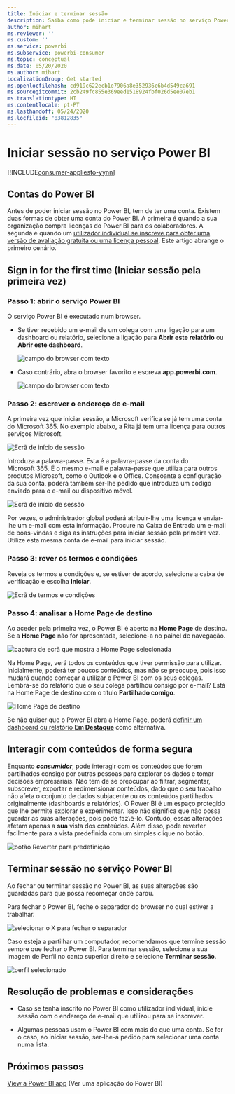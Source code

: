 ```yaml
---
title: Iniciar e terminar sessão
description: Saiba como pode iniciar e terminar sessão no serviço Power BI na Web.
author: mihart
ms.reviewer: ''
ms.custom: ''
ms.service: powerbi
ms.subservice: powerbi-consumer
ms.topic: conceptual
ms.date: 05/20/2020
ms.author: mihart
LocalizationGroup: Get started
ms.openlocfilehash: cd919c622ecb1e7906a8e352936c6b4d549ca691
ms.sourcegitcommit: 2cb249fc855e369eed1518924fbf026d5ee07eb1
ms.translationtype: HT
ms.contentlocale: pt-PT
ms.lasthandoff: 05/24/2020
ms.locfileid: "83812835"
---
```

# <a name="sign-in-to-power-bi-service"></a>Iniciar sessão no serviço Power BI

[!INCLUDE[consumer-appliesto-yynn](../includes/consumer-appliesto-yynn.md)]

## <a name="power-bi-accounts"></a>Contas do Power BI
Antes de poder iniciar sessão no Power BI, tem de ter uma conta. Existem duas formas de obter uma conta do Power BI. A primeira é quando a sua organização compra licenças do Power BI para os colaboradores. A segunda é quando um [utilizador individual se inscreve para obter uma versão de avaliação gratuita ou uma licença pessoal](../fundamentals/service-self-service-signup-for-power-bi.md). Este artigo abrange o primeiro cenário.

## <a name="sign-in-for-the-first-time"></a>Sign in for the first time (Iniciar sessão pela primeira vez)

### <a name="step-1-open-the-power-bi-service"></a>Passo 1: abrir o serviço Power BI
O serviço Power BI é executado num browser. 

- Se tiver recebido um e-mail de um colega com uma ligação para um dashboard ou relatório, selecione a ligação para **Abrir este relatório** ou **Abrir este dashboard**.

    ![campo do browser com texto](media/end-user-sign-in/power-bi-share.png)    

- Caso contrário, abra o browser favorito e escreva **app.powerbi.com**.

    ![campo do browser com texto](media/end-user-sign-in/power-bi-sign-in.png)    


### <a name="step-2-type-your-email-address"></a>Passo 2: escrever o endereço de e-mail
A primeira vez que iniciar sessão, a Microsoft verifica se já tem uma conta do Microsoft 365. No exemplo abaixo, a Rita já tem uma licença para outros serviços Microsoft. 

![Ecrã de início de sessão](media/end-user-sign-in/power-bi-already.png)

Introduza a palavra-passe. Esta é a palavra-passe da conta do Microsoft 365. É o mesmo e-mail e palavra-passe que utiliza para outros produtos Microsoft, como o Outlook e o Office.  Consoante a configuração da sua conta, poderá também ser-lhe pedido que introduza um código enviado para o e-mail ou dispositivo móvel.   

![Ecrã de início de sessão](media/end-user-sign-in/power-bi-pass.png)

Por vezes, o administrador global poderá atribuir-lhe uma licença e enviar-lhe um e-mail com esta informação. Procure na Caixa de Entrada um e-mail de boas-vindas e siga as instruções para iniciar sessão pela primeira vez. Utilize esta mesma conta de e-mail para iniciar sessão. 
 
### <a name="step-3-review-the-terms-and-conditions"></a>Passo 3: rever os termos e condições
Reveja os termos e condições e, se estiver de acordo, selecione a caixa de verificação e escolha **Iniciar**.

![Ecrã de termos e condições](media/end-user-sign-in/power-bi-term.png)



### <a name="step-4-review-your-home-landing-page"></a>Passo 4: analisar a Home Page de destino
Ao aceder pela primeira vez, o Power BI é aberto na **Home Page** de destino. Se a **Home Page** não for apresentada, selecione-a no painel de navegação. 

![captura de ecrã que mostra a Home Page selecionada](media/end-user-sign-in/power-bi-home-selected.png)

Na Home Page, verá todos os conteúdos que tiver permissão para utilizar. Inicialmente, poderá ter poucos conteúdos, mas não se preocupe, pois isso mudará quando começar a utilizar o Power BI com os seus colegas. Lembra-se do relatório que o seu colega partilhou consigo por e-mail? Está na Home Page de destino com o título **Partilhado comigo**.

![Home Page de destino](media/end-user-sign-in/power-bi-home.png)

Se não quiser que o Power BI abra a Home Page, poderá [definir um dashboard ou relatório **Em Destaque**](end-user-featured.md) como alternativa. 

## <a name="safely-interact-with-content"></a>Interagir com conteúdos de forma segura
Enquanto ***consumidor***, pode interagir com os conteúdos que forem partilhados consigo por outras pessoas para explorar os dados e tomar decisões empresariais.  Não tem de se preocupar ao filtrar, segmentar, subscrever, exportar e redimensionar conteúdos, dado que o seu trabalho não afeta o conjunto de dados subjacente ou os conteúdos partilhados originalmente (dashboards e relatórios). O Power BI é um espaço protegido que lhe permite explorar e experimentar. Isso não significa que não possa guardar as suas alterações, pois pode faz\ê-lo. Contudo, essas alterações afetam apenas a **sua** vista dos conteúdos. Além disso, pode reverter facilmente para a vista predefinida com um simples clique no botão.

![botão Reverter para predefinição](media/end-user-sign-in/power-bi-reset.png)

## <a name="sign-out-of-the-power-bi-service"></a>Terminar sessão no serviço Power BI
Ao fechar ou terminar sessão no Power BI, as suas alterações são guardadas para que possa recomeçar onde parou.

Para fechar o Power BI, feche o separador do browser no qual estiver a trabalhar. 

![selecionar o X para fechar o separador](media/end-user-sign-in/power-bi-close.png) 

Caso esteja a partilhar um computador, recomendamos que termine sessão sempre que fechar o Power BI.  Para terminar sessão, selecione a sua imagem de Perfil no canto superior direito e selecione **Terminar sessão**.  

![perfil selecionado](media/end-user-sign-in/power-bi-sign-out.png) 

## <a name="troubleshooting-and-considerations"></a>Resolução de problemas e considerações
- Caso se tenha inscrito no Power BI como utilizador individual, inicie sessão com o endereço de e-mail que utilizou para se inscrever.

- Algumas pessoas usam o Power BI com mais do que uma conta. Se for o caso, ao iniciar sessão, ser-lhe-á pedido para selecionar uma conta numa lista. 

## <a name="next-steps"></a>Próximos passos
[View a Power BI app](end-user-app-view.md) (Ver uma aplicação do Power BI)
